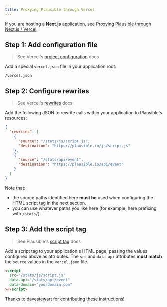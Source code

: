 ```yaml
---
title: Proxying Plausible through Vercel
---
```


If you are hosting a **Next.js** application, see [Proxying Plausible through Next.js / Vercel](/proxy/guides/nextjs.md).

## Step 1: Add configuration file

> See Vercel's [project configuration](https://vercel.com/docs/cli#project-configuration) docs

Add a special `vercel.json` file in your application root:

```
/vercel.json
```

## Step 2: Configure rewrites

>  See Vercel's [rewrites](https://vercel.com/docs/cli#project-configuration/rewrites) docs

Add the following JSON to rewrite calls within your application to Plausible's resources: 

```json
{
  "rewrites": [
    {
      "source": "/stats/js/script.js",
      "destination": "https://plausible.io/js/script.js"
    },
    {
      "source": "/stats/api/event",
      "destination": "https://plausible.io/api/event"
    }
  ]
}
```

Note that:
- the source paths identified here **must be** used when configuring the HTML script tag in the next section.
- you can use whatever paths you like here (for example, here prefixing with `/stats/`).

## Step 3: Add the script tag

> See Plausible's [script tag](plausible-script.md) docs 

Add a script tag to your application's HTML page, passing the values configured above as attributes. The `src` and `data-api` attributes **must match** the `source` values in the `vercel.json` file.

```html
<script
  src="/stats/js/script.js"
  data-api="/stats/api/event"
  data-domain="yourdomain.com"
></script>
```

Thanks to [davestewart](https://github.com/davestewart) for contributing these instructions!
